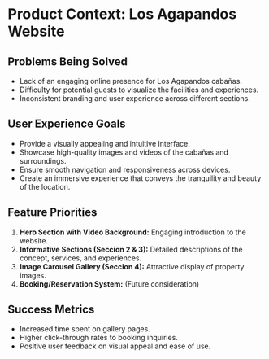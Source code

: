 # Product Context: Los Agapandos Website

## Problems Being Solved
- Lack of an engaging online presence for Los Agapandos cabañas.
- Difficulty for potential guests to visualize the facilities and experiences.
- Inconsistent branding and user experience across different sections.

## User Experience Goals
- Provide a visually appealing and intuitive interface.
- Showcase high-quality images and videos of the cabañas and surroundings.
- Ensure smooth navigation and responsiveness across devices.
- Create an immersive experience that conveys the tranquility and beauty of the location.

## Feature Priorities
1. **Hero Section with Video Background:** Engaging introduction to the website.
2. **Informative Sections (Seccion 2 & 3):** Detailed descriptions of the concept, services, and experiences.
3. **Image Carousel Gallery (Seccion 4):** Attractive display of property images.
4. **Booking/Reservation System:** (Future consideration)

## Success Metrics
- Increased time spent on gallery pages.
- Higher click-through rates to booking inquiries.
- Positive user feedback on visual appeal and ease of use.